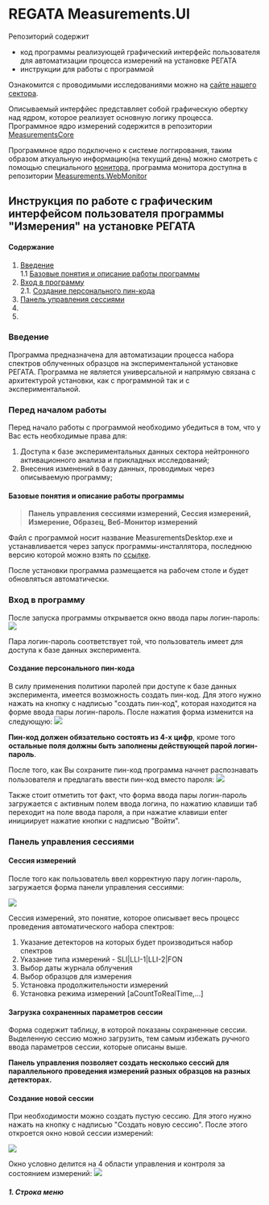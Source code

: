 ﻿# REGATA Measurements.UI 

Репозиторий содержит
* код программы реализующей графический интерфейс
пользователя для автоматизации процесса измерений на установке РЕГАТА
* инструкции для работы с программой


Ознакомится с проводимыми исследованиями можно на [сайте нашего сектора](http://regata.jinr.ru/).

Описываемый интерфйес представляет собой графическую обертку над ядром, которое реализует основную логику процесса. Программное ядро измерений содержится в репозитории [MeasurementsCore](https://github.com/regata-jinr/MeasurementsCore)

Программное ядро подключено к системе логгирования, таким образом аткуальную информацию(на текущий день) можно смотреть с помощью специального [монитора](http://regata.jinr.ru/monitor/), программа монитора доступна в репозитории [Measurements.WebMonitor](https://github.com/regata-jinr/Measurements.WebMonitor)
<br>

## Инструкция по работе с графическим интерфейсом пользователя программы "Измерения" на установке РЕГАТА

#### Содержание
1.   [Введение]()     
1.1  [Базовые понятия и описание работы программы]()
2.   [Вход в программу]()        
2.1. [Создание персонального пин-кода]()
3.   [Панель управления сессиями]()
4.   []()
5.   []()

### Введение

Программа предназначена для автоматизации процесса набора спектров облученных образцов на экспериментальной установке РЕГАТА. Программа не является универсальной и напрямую связана с архитектурой установки, как с программной так и с экспериментальной.

### Перед началом работы

Перед начало работы с программой необходимо убедиться в том, что у Вас есть необходимые права для:
 1. Доступа к базе экспериментальных данных сектора нейтронного активационного анализа и прикладных исследований;
 2. Внесения изменений в базу данных, проводимых через описываемую программу;

#### Базовые понятия и описание работы программы
> **Панель управления сессиями измерений, Сессия измерений, Измерение, Образец, Веб-Монитор измерений**

Файл с программой носит название MeasurementsDesktop.exe и устанавливается через запуск программы-инсталлятора, последнюю версию которой можно взять по [ссылке](). 

После установки программа размещается на рабочем столе и будет обновляться автоматически.

### Вход в программу

После запуска программы открывается окно ввода пары логин-пароль:
![](https://sun9-61.userapi.com/c851524/v851524040/1d0819/gqIiuFphpp4.jpg)

Пара логин-пароль соответствует той, что пользователь имеет для доступа к базе данных эксперимента.

#### Создание персонального пин-кода

В силу применения политики паролей при доступе к базе данных эксперимента, имеется возможность создать пин-код. Для этого нужно нажать на кнопку с надписью "создать пин-код", которая находится на форме ввода пары логин-пароль. После нажатия форма изменится на следующую:
![](https://sun9-47.userapi.com/c855020/v855020040/116494/jzJJ4r-8utA.jpg)

**Пин-код должен обязательно состоять из 4-х цифр**, кроме того **остальные поля должны быть заполнены действующей парой логин-пароль**.

После того, как Вы сохраните пин-код программа начнет распознавать пользователя и предлагать ввести пин-код вместо пароля:
![](https://sun1-84.userapi.com/c848016/u3549405/docs/d5/9f0fe3275f0a/pinCodeDemo.gif)

Также стоит отметить тот факт, что форма ввода пары логин-пароль загружается с активным полем ввода логина, по нажатию клавиши таб переходит на поле ввода пароля, а при нажатие клавиши enter инициирует нажатие кнопки с надписью "Войти".

### Панель управления сессиями

#### Сессия измерений
После того как пользователь ввел корректную пару логин-пароль, загружается форма панели управления сессиями:

![](https://sun9-25.userapi.com/c855020/v855020040/1164d2/GxMJVEtJOmg.jpg)

Сессия измерений, это понятие, которое описывает весь процесс проведения автоматического набора спектров:

1. Указание детекторов на которых будет производиться набор спектров
2. Указание типа измерений - SLI|LLI-1|LLI-2|FON
3. Выбор даты журнала облучения
4. Выбор образцов для измерения
5. Установка продолжительности измерений
6. Установка режима измерений [aCountToRealTime,...]

#### Загрузка сохраненных параметров сессии

Форма содержит таблицу, в которой показаны сохраненные сессии.
Выделенную сессию можно загрузить, тем самым избежать ручного ввода параметров сессии, которые описаны выше.

**Панель управления позволяет создать несколько сессий для параллельного проведения измерений разных образцов на разных детекторах.**

#### Создание новой сессии

При необходимости можно создать пустую сессию. Для этого нужно нажать на кнопку с надписью "Создать новую сессию". После этого откроется окно новой сессии измерений:

![](https://sun9-30.userapi.com/c855020/v855020040/116512/0DeK1s75OBU.jpg)

Окно условно делится на 4 области управления и контроля за состоянием измерений:
![](https://sun9-44.userapi.com/c855020/v855020168/112822/phsAM7lwE10.jpg)

##### 1. Строка меню
